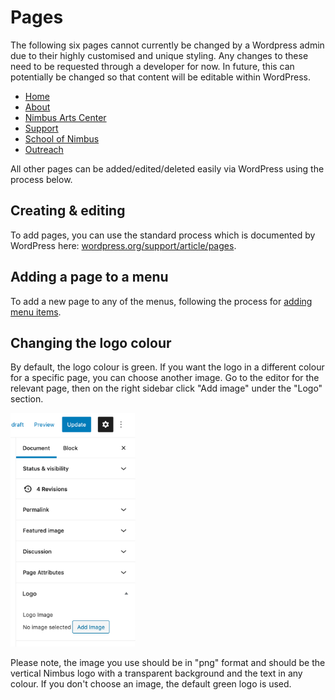 # Pages

The following six pages cannot currently be changed by a Wordpress admin due to their highly customised and unique styling. Any changes to these need to be requested through a developer for now. In future, this can potentially be changed so that content will be editable within WordPress.

- [Home](https://www.nimbusdance.org/) 
- [About](https://www.nimbusdance.org/about/)
- [Nimbus Arts Center](https://www.nimbusdance.org/nimbus-arts-center/)
- [Support](https://www.nimbusdance.org/support/)
- [School of Nimbus](https://www.nimbusdance.org/school-of-nimbus/)
- [Outreach](https://www.nimbusdance.org/outreach/)

All other pages can be added/edited/deleted easily via WordPress using the process below.

## Creating & editing

To add pages, you can use the standard process which is documented by WordPress here: [wordpress.org/support/article/pages](https://wordpress.org/support/article/pages/).

## Adding a page to a menu

To add a new page to any of the menus, following the process for [adding menu items](../menus/#changing-menu-items).

## Changing the logo colour

By default, the logo colour is green. If you want the logo in a different colour for a specific page, you can choose another image. Go to the editor for the relevant page, then on the right sidebar click "Add image" under the "Logo" section. 

<img src="../images/logo-colour.png" alt="Logo" width="200" />

Please note, the image you use should be in "png" format and should be the vertical Nimbus logo with a transparent background and the text in any colour. If you don't choose an image, the default green logo is used.